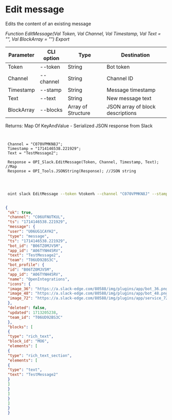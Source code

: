 ﻿---
sidebar_position: 3
---

# Edit message
 Edits the content of an existing message


*Function EditMessage(Val Token, Val Channel, Val Timestamp, Val Text = "", Val BlockArray = "") Export*

 | Parameter | CLI option | Type | Destination |
 |-|-|-|-|
 | Token | --token | String | Bot token |
 | Channel | --channel | String | Channel ID |
 | Timestamp | --stamp | String | Message timestamp |
 | Text | --text | String | New message text |
 | BlockArray | --blocks | Array of Structure | JSON array of block descriptions |

 
 Returns: Map Of KeyAndValue - Serialized JSON response from Slack

```bsl title="Code example"
	
 
 Channel = "C070VPMKN8J";
 Timestamp = "1714146538.221929";
 Text = "TestMessage2";
 
 Response = OPI_Slack.EditMessage(Token, Channel, Timestamp, Text); //Map
 Response = OPI_Tools.JSONString(Response); //JSON string
 
	
```

```sh title="CLI command example"
 
 oint slack EditMessage --token %token% --channel "C070VPMKN8J" --stamp "1714146538.221929" --text "TestMessage2" --blocks %blocks%

```


```json title="Result"

{
 "ok": true,
 "channel": "C06UFNUTKUL",
 "ts": "1714146538.221929",
 "message": {
 "user": "U06UG1CAYH2",
 "type": "message",
 "ts": "1714146538.221929",
 "bot_id": "B06TZ0MJV5M",
 "app_id": "A06TYNH45RV",
 "text": "TestMessage2",
 "team": "T06UD92BS3C",
 "bot_profile": {
 "id": "B06TZ0MJV5M",
 "app_id": "A06TYNH45RV",
 "name": "OpenIntegrations",
 "icons": {
 "image_36": "https://a.slack-edge.com/80588/img/plugins/app/bot_36.png",
 "image_48": "https://a.slack-edge.com/80588/img/plugins/app/bot_48.png",
 "image_72": "https://a.slack-edge.com/80588/img/plugins/app/service_72.png"
 },
 "deleted": false,
 "updated": 1713205238,
 "team_id": "T06UD92BS3C"
 },
 "blocks": [
 {
 "type": "rich_text",
 "block_id": "MO6",
 "elements": [
 {
 "type": "rich_text_section",
 "elements": [
 {
 "type": "text",
 "text": "TestMessage2"
 }
 ]
 }
 ]
 }
 ]
 }
 }

```
